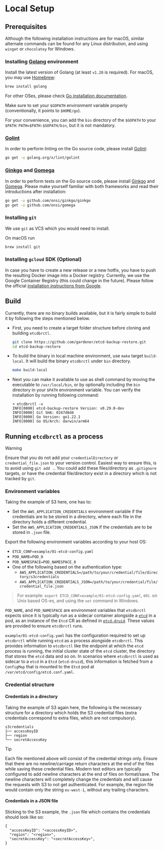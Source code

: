 # Local Setup

## Prerequisites

Although the following installation instructions are for macOS, similar alternate commands can be found for any Linux distribution, and using `winget` or `chocolatey` for Windows.

### Installing [Golang](https://golang.org/) environment

Install the latest version of Golang (at least `v1.20` is required). For macOS, you may use [Homebrew](https://brew.sh/):

```sh
brew install golang
```

For other OSes, please check [Go installation documentation](https://golang.org/doc/install).

Make sure to set your `$GOPATH` environment variable properly (conventionally, it points to `$HOME/go`).

For your convenience, you can add the `bin` directory of the `$GOPATH` to your `$PATH`: `PATH=$PATH:$GOPATH/bin`, but it is not mandatory.

### [Golint](https://github.com/golang/lint)

In order to perform linting on the Go source code, please install [Golint](https://github.com/golang/lint):

```bash
go get -u golang.org/x/lint/golint
```

### [Ginkgo](https://onsi.github.io/ginkgo/) and [Gomega](https://onsi.github.io/gomega/)

In order to perform tests on the Go source code, please install [Ginkgo](https://onsi.github.io/ginkgo/) and [Gomega](http://onsi.github.io/gomega/). Please make yourself familiar with both frameworks and read their introductions after installation:

```bash
go get -u github.com/onsi/ginkgo/ginkgo
go get -u github.com/onsi/gomega
```

### Installing `git`

We use `git` as VCS which you would need to install.

On macOS run

```sh
brew install git
```

### Installing `gcloud` SDK (Optional)

In case you have to create a new release or a new hotfix, you have to push the resulting Docker image into a Docker registry. Currently, we use the Google Container Registry (this could change in the future). Please follow the official [installation instructions from Google](https://cloud.google.com/sdk/downloads).

## Build

Currently, there are no binary builds available, but it is fairly simple to build it by following the steps mentioned below.

* First, you need to create a target folder structure before cloning and building `etcdbrctl`.

    ```sh
    git clone https://github.com/gardener/etcd-backup-restore.git
    cd etcd-backup-restore
    ```

* To build the binary in local machine environment, use `make` target `build-local`. It will build the binary `etcdbrctl` under `bin` directory.

    ```sh
    make build-local
    ```

* Next you can make it available to use as shell command by moving the executable to `/usr/local/bin`, or by optionally including the `bin` directory in your `$PATH` environment variable.
You can verify the installation by running following command:

    ```console
    ➜ etcdbrctl -v
    INFO[0000] etcd-backup-restore Version: v0.29.0-dev     
    INFO[0000] Git SHA: 0247d8d4                            
    INFO[0000] Go Version: go1.22.1                         
    INFO[0000] Go OS/Arch: darwin/arm64
    ```

## Running `etcdbrctl` as a process

> [!WARNING]  
> Ensure that you do not add your `credentialDirectory` or `credential_file.json` to your version control. Easiest way to ensure this, is to avoid using `git add .`. You could add these files/directory as `.gitignore` targets, or have the credential file/directory exist in a directory which is not tracked by `git`.

### Environment variables

Taking the example of S3 here, one has to:

* Set the `AWS_APPLICATION_CREDENTIALS` environment variable if the credentials are to be stored in a directory, where each file in the directory holds a different credential.
* Set the `AWS_APPLICATION_CREDENTIALS_JSON` if the credentials are to be stored in `.json` file.

Export the following environment variables according to your host OS:

* `ETCD_CONF=example/01-etcd-config.yaml`
* `POD_NAME=POD_0`
* `POD_NAMESPACE=POD_NAMESPACE_0`
* One of the following based on the authentication type:
  * `AWS_APPLICATION_CREDENTIALS=/path/to/your/credential/file/directory/s3credentials`
  * `AWS_APPLICATION_CREDENTIALS_JSON=/path/to/your/credential/file/credential_file.json`

> For example: `export ETCD_CONF=example/01-etcd-config.yaml`, etc. on Unix based OS-es, and using the `set` command in Windows.

`POD_NAME`, and `POD_NAMESPACE` are environment variables that `etcdbrctl` expects since it is typically run as a sidecar container alongside a [`etcd`](https://github.com/gardener/etcd-wrapper) in a pod, as an instance of the `Etcd` CR as defined in [`etcd-druid`](https://github.com/gardener/etcd-druid). These values are provided to ensure `etcdbrctl` runs.

`example/01-etcd-config.yaml` has the configuration required to set up `etcdbrctl` while running `etcd` as a process alongside `etcdbrctl`. This provides information to `etcdbrctl` like the endpoint at which the `etcd` process is running, the initial cluster state of the `etcd` cluster, the directory that stores the `etcd` data and so on. In scenarios where `etcdbrctl` is used as sidecar to a `etcd` in a `Etcd` (`etcd-druid`), this information is fetched from a `ConfigMap` that is mounted to the `Etcd` pod at `/var/etcd/config/etcd.conf.yaml`.

### Credential structure

#### Credentials in a directory

Taking the example of S3 again here, the following is the necessary structure for a directory which holds the S3 credential files (extra credentials correspond to extra files, which are not compulsory).

```console
s3credentials
├── accessKeyID
├── region
└── secretAccessKey
```

> [!TIP]  
> Each file mentioned above will consist of the credential strings only. Ensure that there are no newline/carriage return characters at the end of the files while saving these credential files. Modern text editors are typically configured to add newline characters at the end of files on format/save. The newline characters will completely change the credentials and will cause the requests with S3 to not get authenticated. For example, the region file would contain only the string `eu-west-1`, without any trailing characters.

#### Credentials in a JSON file

Sticking to the S3 example, the `.json` file which contains the credentials should look like so:

```console
{
  "accessKeyID": "<accessKeyID>",
  "region": "<region>",
  "secretAccessKey": "<secretAccessKey>",
}
```
